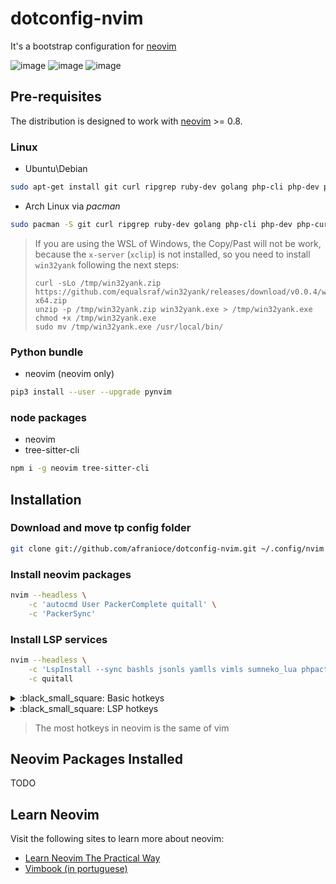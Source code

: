 # dotconfig-nvim

It's a bootstrap configuration for [neovim](https://neovim.io/)

![image](https://user-images.githubusercontent.com/893768/216389210-0b091084-0015-4d38-b774-f4a0d22207be.png)
![image](https://user-images.githubusercontent.com/893768/216389704-64fbc07a-8181-4e7c-99ab-4e2b89728fc6.png)
![image](https://user-images.githubusercontent.com/893768/216390155-bee40fa3-5a28-4ff5-ba98-23022bfbdd12.png)


## Pre-requisites

The distribution is designed to work with [neovim](https://github.com/neovim/neovim/wiki/Installing-Neovim) >= 0.8.

### Linux

* Ubuntu\Debian

```bash
sudo apt-get install git curl ripgrep ruby-dev golang php-cli php-dev php-curl php-mbstring python3-pip xclip bat
```

* Arch Linux via *pacman*

```bash
sudo pacman -S git curl ripgrep ruby-dev golang php-cli php-dev php-curl php-mbstring python3-pip xclip bat
```

> If you are using the WSL of Windows, the Copy/Past will not be work, because the `x-server` (`xclip`) is not installed, so you need to install `win32yank` following the next steps:
> ```shell
> curl -sLo /tmp/win32yank.zip https://github.com/equalsraf/win32yank/releases/download/v0.0.4/win32yank-x64.zip
> unzip -p /tmp/win32yank.zip win32yank.exe > /tmp/win32yank.exe
> chmod +x /tmp/win32yank.exe
> sudo mv /tmp/win32yank.exe /usr/local/bin/
> ```

### Python bundle

* neovim (neovim only)

```bash
pip3 install --user --upgrade pynvim
```

### node packages

* neovim
* tree-sitter-cli

```bash
npm i -g neovim tree-sitter-cli
```

## Installation

### Download and move tp config folder

```bash
git clone git://github.com/afranioce/dotconfig-nvim.git ~/.config/nvim
```

### Install neovim packages

```bash
nvim --headless \
    -c 'autocmd User PackerComplete quitall' \
    -c 'PackerSync'
```

### Install LSP services

```bash
nvim --headless \
    -c 'LspInstall --sync bashls jsonls yamlls vimls sumneko_lua phpactor tsserver cmake sqls gopls eslint angularls psalm zk dockerls pylsp' \
    -c quitall
```

<details>
<summary>:black_small_square: Basic hotkeys</summary>

#### Generics

Commands       | Descriptions
-------------- | -------
`,,`           | List all keymaps
`,ff`           | Find files
`,fg`           | Search grep
`,fo`           | Old files opened (History)
`Ctrl + /`      | Toggle terminal
`,lg`      | Open [Lazygit](https://github.com/jesseduffield/lazygit)
`,lg`      | Open [lazydocker](https://github.com/jesseduffield/lazydocker)
`gcc`      | Toggle comment line under the cursor
`gc`      | Toggle comment multiple lines for selected text
    
#### DAP (Debug Adapter Protocol)

Commands       | Descriptions
------------- | -------
`F5`          | Start debug or continue
`F6`          | Terminate
`F9`          | Toggle breakpoint
`F10`         | Step over
`Ctrl + F10`  | Run to cursor
`F11`         | Step into
`Shift + F11` | Step out

> Keymap based on Vistual Studio https://docs.microsoft.com/en-us/visualstudio/ide/default-keyboard-shortcuts-in-visual-studio?view=vs-2019

#### Buffer

Commands       | Descriptions
-------------- | -------
`cp`           | Copy current buffer relative path
`cP`           | Copy current buffer absolute path
`cf`           | Copy current buffer filename
`,c`           | Close current buffer
`,C`           | Force to close current buffer
`Ctrl + s`     | Save current buffer
`,sc`          | Toggle spell check
`J`            | Move selected text to up
`K`            | Move selected text to down
`>`            | Move selected text to left (Increment)
`<`            | Move selected text to right (Decrement)

#### Windows

Commands       | Descriptions
-------------- | -------
`sv`           | Open vertical window
`sh`           | Open horizontal window
`sc`           | Close current window
`so`           | Close other windows
`Alt + h`      | Move cursor to left window
`Alt + j`      | Move cursor to down window
`Alt + k`      | Move cursor to up window
`Alt + l`      | Move cursor to right window
`Ctrl + left`  | Resize window to left (-2 pixels)
`Ctrl + right` | Resize window to right (+2 pixels)
`s.`           | Resize window to left (-10 pixels)
`s,`           | Resize window to right (+10 pixels)
`Ctrl + Up`    | Resize window to up (-2 pixels)
`Ctrl + Down`  | Resize window to down (+2 pixels)
`sk`           | Resize window to up (-10 pixels)
`sj`           | Resize window to down (+10 pixels)
</details>

<details>
<summary>:black_small_square: LSP hotkeys</summary>

Commands     | Descriptions
------------ | -------
`,gD`        | Goto declaration
`,gd`        | Goto definition
`gr`         | Goto references
`ge` or `,e` | Goto documento symbol
`gw` or `,w` | Goto workspace symbol
`Ctrl + k`   | Show signature help
`Space + rn` | Rename the symbol under the cursor
`Space + ca` | Code action
`Space + f`  | Format buffer
`K`          | Show brief information about the symbol under the cursor

</details>

> The most hotkeys in neovim is the same of vim
    
## Neovim Packages Installed
    
TODO

## Learn Neovim

Visit the following sites to learn more about neovim:

* [Learn Neovim The Practical Way](https://alpha2phi.medium.com/learn-neovim-the-practical-way-8818fcf4830f)
* [Vimbook (in portuguese)](https://cassiobotaro.gitbooks.io/vimbook/content/)

